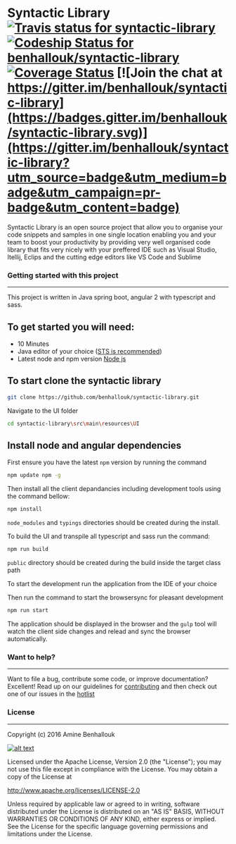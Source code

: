 # Syntactic Library [![Travis status for syntactic-library](https://api.travis-ci.org/benhallouk/syntactic-library.svg)](https://travis-ci.org/benhallouk/syntactic-library)  [ ![Codeship Status for benhallouk/syntactic-library](https://codeship.com/projects/f0f42a60-1a89-0134-4629-56774cd00e66/status?branch=master)](https://codeship.com/projects/159370) [![Coverage Status](https://coveralls.io/repos/github/benhallouk/syntactic-library/badge.svg?branch=master&n=1)](https://coveralls.io/github/benhallouk/syntactic-library?branch=master) [![Join the chat at https://gitter.im/benhallouk/syntactic-library](https://badges.gitter.im/benhallouk/syntactic-library.svg)](https://gitter.im/benhallouk/syntactic-library?utm_source=badge&utm_medium=badge&utm_campaign=pr-badge&utm_content=badge)
Syntactic Library is an open source project that allow you to organise your code snippets and samples in one single location enabling you and your team to boost your productivity by providing very well organised code library that fits very nicely with your preffered IDE such as Visual Studio, Itellij, Eclips and the cutting edge editors like VS Code and Sublime


### Getting started with this project
-------------

This project is written in Java spring boot, angular 2 with typescript and sass.

To get started you will need:
-------------
- 10 Minutes
- Java editor of your choice ([STS is recommended])
- Latest node and npm version [Node js]

To start clone the syntactic library
-------------
```sh
git clone https://github.com/benhallouk/syntactic-library.git 
```

Navigate to the UI folder
```sh
cd syntactic-library\src\main\resources\UI
```

Install node and angular dependencies
-------------

First ensure you have the latest `npm` version by running the command
```sh
npm update npm -g
```

Then install all the client depandancies including development tools using the command bellow:
```sh
npm install
```
`node_modules` and `typings` directories should be created during the install.

To build the UI and transpile all typescript and sass run the command:

```sh
npm run build
```
`public` directory should be created during the build inside the target class path

To start the development run the application from the IDE of your choice

Then run the command to start the browsersync for pleasant development

```sh
npm run start
```
The application should be displayed in the browser and the `gulp` tool will watch the client side changes and relead and sync the browser automatically.

### Want to help?
----
Want to file a bug, contribute some code, or improve documentation? Excellent! Read up on our guidelines for [contributing][contributing] and then check out one of our issues in the [hotlist](https://github.com/benhallouk/syntactic-library/labels/hotlist)

### License
----
Copyright (c) 2016 Amine Benhallouk

[![alt text](http://static.copyrighted.com/images/seal.gif "Copyrighted.com Registered & Protected 7PZF-PEB0-XEAB-U1BN")](http://www.copyrighted.com/copyrights/view/7pzf-peb0-xeab-u1bn)

Licensed under the Apache License, Version 2.0 (the "License");
you may not use this file except in compliance with the License.
You may obtain a copy of the License at

http://www.apache.org/licenses/LICENSE-2.0

Unless required by applicable law or agreed to in writing, software
distributed under the License is distributed on an "AS IS" BASIS,
WITHOUT WARRANTIES OR CONDITIONS OF ANY KIND, either express or implied.
See the License for the specific language governing permissions and
limitations under the License.

[contributing]: http://github.com/benhallouk/syntactic-library/blob/master/CONTRIBUTING.md
[STS is recommended]: <https://spring.io/tools>
[Node js]: <https://nodejs.org/en/>
